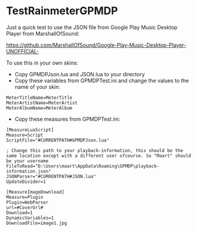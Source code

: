 # TestRainmeterGPMDP

Just a quick test to use the JSON file from Google Play Music Desktop Player from MarshallOfSound:

https://github.com/MarshallOfSound/Google-Play-Music-Desktop-Player-UNOFFICIAL-

To use this in your own skins:

- Copy GPMDPJson.lua and JSON.lua to your directory
- Copy these variables from GPMDPTest.ini and change the values to the name of your skin: 
```
MeterTitleName=MeterTitle
MeterArtistName=MeterArtist
MeterAlbumName=MeterAlbum
```
- Copy these measures from GPMDPTest.ini:
```
[MeasureLuaScript]
Measure=Script
ScriptFile="#CURRENTPATH#GPMDPJson.lua"

; Change this path to your playback-information, this should be the same location except with a different user ofcourse. So "Maart" should be your username
FileToRead="D:\Users\maart\AppData\Roaming\GPMDP\playback-information.json"
JSONParser="#CURRENTPATH#JSON.lua"
UpdateDivider=1

[MeasureImageDownload]
Measure=Plugin
Plugin=WebParser
url=#CoverUrl#
Download=1
DynamicVariables=1
DownloadFile=image1.jpg
```
